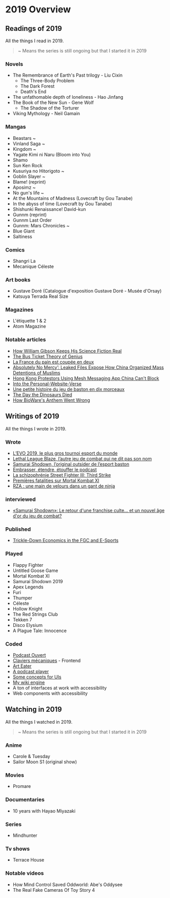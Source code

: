 # 2019 Overview

## Readings of 2019

All the things I read in 2019.

> ~ Means the series is still ongoing but that I started it in 2019

### Novels

- The Remembrance of Earth's Past trilogy - Liu Cixin
  - The Three-Body Problem
  - The Dark Forest
  - Death's End
- The unfathomable depth of loneliness - Hao Jinfang
- The Book of the New Sun - Gene Wolf
  - The Shadow of the Torturer
- Viking Mythology - Neil Gamain

### Mangas

- Beastars ~
- Vinland Saga ~
- Kingdom ~
- Yagate Kimi ni Naru (Bloom into You)
- Shamo
- Sun Ken Rock
- Kusuriya no Hitorigoto ~
- Goblin Slayer ~
- Blame! (reprint)
- Aposimz ~
- No gun's life ~
- At the Mountains of Madness (Lovecraft by Gou Tanabe)
- In the abyss of time (Lovecraft by Gou Tanabe)
- Shishunki Renaissance! David-kun
- Gunnm (reprint)
- Gunnm Last Order
- Gunnm: Mars Chronicles ~
- Blue Giant
- Saltiness

### Comics

- Shangri La
- Mecanique Céleste

### Art books

- Gustave Doré (Catalogue d'exposition Gustave Doré - Musée d'Orsay)
- Katsuya Terrada Real Size

### Magazines

- L'étiquette 1 & 2
- Atom Magazine

### Notable articles

- [How William Gibson Keeps His Science Fiction Real](https://www.newyorker.com/magazine/2019/12/16/how-william-gibson-keeps-his-science-fiction-real)
- [The Bus Ticket Theory of Genius](http://paulgraham.com/genius.html)
- [La France du pain est coupée en deux](http://www.slate.fr/story/184164/boulangeries-guerre-culturelle-pain-adieu-baguette-disparition-petit-commerce)
- [Absolutely No Mercy’: Leaked Files Expose How China Organized Mass Detentions of Muslims](https://www.nytimes.com/interactive/2019/11/16/world/asia/china-xinjiang-documents.html?smtyp=cur&smid=tw-nytimes)
- [Hong Kong Protestors Using Mesh Messaging App China Can't Block](https://www.forbes.com/sites/johnkoetsier/2019/09/02/hong-kong-protestors-using-mesh-messaging-app-china-cant-block-usage-up-3685/)
- [Into the Personal-Website-Verse](https://matthiasott.com/articles/into-the-personal-website-verse)
- [Une petite histoire du jeu de baston en dix morceaux](https://www.gamekult.com/actualite/une-petite-histoire-du-jeu-de-baston-en-dix-morceaux-3050819125.html)
- [The Day the Dinosaurs Died](https://www.newyorker.com/magazine/2019/04/08/the-day-the-dinosaurs-died)
- [How BioWare's Anthem Went Wrong](https://kotaku.com/how-biowares-anthem-went-wrong-1833731964)

## Writings of 2019

All the things I wrote in 2019.

### Wrote

- [L’EVO 2019, le plus gros tournoi esport du monde](https://www.redbull.com/fr-fr/evo-2019-tournois-esport-infos)
- [Lethal League Blaze, l’autre jeu de combat qui ne dit pas son nom](https://www.redbull.com/fr-fr/lethal-league-blaze-esport)
- [Samurai Shodown, l’original outsider de l’esport baston](https://www.redbull.com/fr-fr/samurai-shodown-esport-jeu-combat)
- [Embrasser, étendre, étouffer le podcast](https://twitter.com/Thomasorus/status/1144623832587821056)
- [La schizophrénie Street Fighter III: Third Strike](https://basgrospoing.fr/fr/articles/la-schizophrenie-street-fighter-iii-third-strike)
- [Premières fatalities sur Mortal Kombat XI](https://www.redbull.com/fr-fr/mortal-kombat-pro-kompetition)
- [RZA : une main de velours dans un gant de ninja](https://www.redbull.com/fr-fr/rza-mortal-kombat?linkId=65552039)

### interviewed

- [«Samurai Shodown»: Le retour d'une franchise culte... et un nouvel âge d'or du jeu de combat?](https://twitter.com/Vincent_Jule/status/1144341580771409921)

### Published

- [Trickle-Down Economics in the FGC and E-Sports](https://basgrospoing.fr/fr/articles/theorie-ruissellement-jeu-de-combat-esport)

### Played

- Flappy Fighter
- Untitled Goose Game
- Mortal Kombat XI
- Samurai Shodown 2019
- Apex Legends
- Furi
- Thumper
- Céleste
- Hollow Knight
- The Red Strings Club
- Tekken 7
- Disco Elysium
- A Plague Tale: Innocence

### Coded

- [Podcast Ouvert](https://podcastouvert.fr/)
- [Claviers mécaniques](https://claviers-mecaniques.fr/) - Frontend
- [Art Eater](https://happy-tereshkova-b21ae0.netlify.com/)
- [A podcast player](https://github.com/Thomasorus/Podcast-player)
- [Some concepts for UIs](https://github.com/Thomasorus/UI-concept-tests)
- [My wiki engine](https://github.com/Thomasorus/wiki-engine)
- A ton of interfaces at work with accessibility
- Web components with accessibility

## Watching in 2019

All the things I watched in 2019.

> ~ Means the series is still ongoing but that I started it in 2019

### Anime

- Carole & Tuesday
- Sailor Moon S1 (original show)

### Movies

- Promare

### Documentaries

- 10 years with Hayao Miyazaki

### Series

- Mindhunter

### Tv shows

- Terrace House

### Notable videos

- How Mind Control Saved Oddworld: Abe's Oddysee
- The Real Fake Cameras Of Toy Story 4
